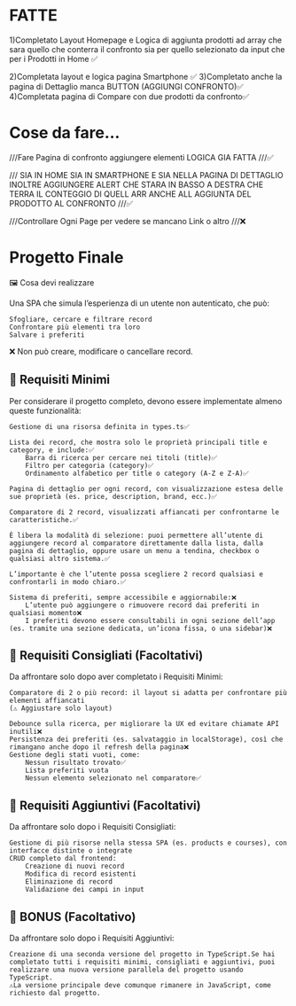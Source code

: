 # FATTE
1)Completato Layout Homepage e Logica di aggiunta prodotti ad array che sara quello che conterra il confronto sia per quello selezionato da input che per i Prodotti in Home ✅

2)Completata layout e logica pagina Smartphone ✅
3)Completato anche la pagina di Dettaglio manca BUTTON (AGGIUNGI CONFRONTO)✅
4)Completata pagina di Compare con due prodotti da confronto✅


# Cose da fare...
///Fare Pagina di confronto aggiungere elementi LOGICA GIA FATTA ///✅

/// SIA IN HOME SIA IN SMARTPHONE E SIA NELLA PAGINA DI DETTAGLIO INOLTRE AGGIUNGERE ALERT CHE STARA IN BASSO A DESTRA CHE TERRA IL CONTEGGIO DI QUELL ARR ANCHE ALL AGGIUNTA DEL PRODOTTO AL CONFRONTO ///✅

///Controllare Ogni Page per vedere se mancano Link o altro ///❌



# Progetto Finale
🖼️ Cosa devi realizzare

Una SPA che simula l’esperienza di un utente non autenticato, che può:

    Sfogliare, cercare e filtrare record
    Confrontare più elementi tra loro
    Salvare i preferiti

❌ Non può creare, modificare o cancellare record.

## 🥉 Requisiti Minimi

Per considerare il progetto completo, devono essere implementate almeno queste funzionalità:

    Gestione di una risorsa definita in types.ts✅

    Lista dei record, che mostra solo le proprietà principali title e category, e include:✅
        Barra di ricerca per cercare nei titoli (title)✅
        Filtro per categoria (category)✅
        Ordinamento alfabetico per title o category (A-Z e Z-A)✅

    Pagina di dettaglio per ogni record, con visualizzazione estesa delle sue proprietà (es. price, description, brand, ecc.)✅

    Comparatore di 2 record, visualizzati affiancati per confrontarne le caratteristiche.✅

    È libera la modalità di selezione: puoi permettere all’utente di aggiungere record al comparatore direttamente dalla lista, dalla pagina di dettaglio, oppure usare un menu a tendina, checkbox o qualsiasi altro sistema.✅

    L’importante è che l’utente possa scegliere 2 record qualsiasi e confrontarli in modo chiaro.✅

    Sistema di preferiti, sempre accessibile e aggiornabile:❌
        L’utente può aggiungere o rimuovere record dai preferiti in qualsiasi momento❌
        I preferiti devono essere consultabili in ogni sezione dell’app (es. tramite una sezione dedicata, un’icona fissa, o una sidebar)❌



## 🥈 Requisiti Consigliati (Facoltativi)
Da affrontare solo dopo aver completato i Requisiti Minimi:

    Comparatore di 2 o più record: il layout si adatta per confrontare più elementi affiancati
    (⚠️ Aggiustare solo layout)

    Debounce sulla ricerca, per migliorare la UX ed evitare chiamate API inutili❌
    Persistenza dei preferiti (es. salvataggio in localStorage), così che rimangano anche dopo il refresh della pagina❌
    Gestione degli stati vuoti, come:
        Nessun risultato trovato✅
        Lista preferiti vuota
        Nessun elemento selezionato nel comparatore✅


## 🥇 Requisiti Aggiuntivi (Facoltativi)

Da affrontare solo dopo i Requisiti Consigliati:

    Gestione di più risorse nella stessa SPA (es. products e courses), con interfacce distinte o integrate
    CRUD completo dal frontend:
        Creazione di nuovi record
        Modifica di record esistenti
        Eliminazione di record
        Validazione dei campi in input


## 🎯 BONUS (Facoltativo)
Da affrontare solo dopo i Requisiti Aggiuntivi:

    Creazione di una seconda versione del progetto in TypeScript.Se hai completato tutti i requisiti minimi, consigliati e aggiuntivi, puoi realizzare una nuova versione parallela del progetto usando TypeScript.
    ⚠️La versione principale deve comunque rimanere in JavaScript, come richiesto dal progetto.